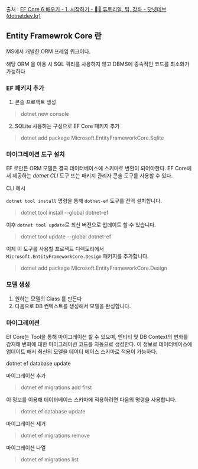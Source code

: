 출처 : [EF Core 6 배우기 - 1. 시작하기 - 👨‍🏫 튜토리얼, 팁, 강좌 - 닷넷데브 (dotnetdev.kr)](https://forum.dotnetdev.kr/t/ef-core-6-1/3607)

## Entity Framewrok Core 란

MS에서 개발한 ORM 프레임 워크이다.

해당 ORM 을 이용 시 SQL 쿼리를 사용하지 않고 DBMS에 종속적인 코드를 최소화가 가능하다

### EF 패키지 추가

1. 콘솔 프로잭트 생성

> dotnet new console

2. SQLite 사용하는 구성으로 EF Core 패키지 추가

> dotnet add package Microsoft.EntityFrameworkCore.Sqlite

### 마이그레이션 도구 설치

EF 로만든 ORM 모델은 결국 데이터베이스에 스키마로 변환이 되어야한다. EF Core에서 제공하는 *dotnet CLI* 도구 또는 패키지 관리자 콘솔 도구를 사용할 수 있다.

CLI 예시

`dotnet tool install` 명령을 통해 `dotnet-ef` 도구를 전역 설치합니다.

> dotnet tool install --global dotnet-ef

이후 `dotnet tool update`로 최신 버젼으로 업데이트 할 수 있습니다.

> dotnet tool update --global dotnet-ef

이제 이 도구를 사용할 프로젝트 디렉토리에서 `Microsoft.EntityFrameworkCore.Design` 패키지를 추가합니다.

> dotnet add package Microsoft.EntityFrameworkCore.Design

### 모델 생성

1. 원하는 모델의 Class 를 만든다
2. 다음으로 DB 컨텍스트를 생성해서 모델을 완성합니다.

### 마이그레이션

Ef Core는 Tool을 통해 마이그레이션 할 수 있으며, 엔티티 및 DB Context의 변화를 감지해 변화에 대한 마이그레이션 코드를 자동으로 생성한다. 이 정보로 데이터베이스에 업데이트 해서 최신의 모델을 데이터 베이스 스키마로 적용이 가능하다.

dotnet ef database update

마이그레이션 추가

> dotnet ef migrations add first

이 정보를 이용해 데이터베이스 스키마에 적용하려면 다음의 명령을 사용합니다.

> dotnet ef database update

마이그레이션 제거

> dotnet ef migrations remove

마이그레이션 나열

> dotnet ef migrations list
